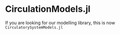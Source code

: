 # CirculationModels.jl
If you are looking for our modelling library, this is now `CirculatorySystemModels.jl`
